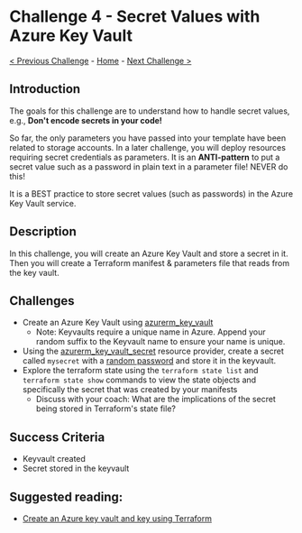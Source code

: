 # Challenge 4 - Secret Values with Azure Key Vault

[< Previous Challenge](./Terraform-Challenge-03.md) - [Home](../README.md) - [Next Challenge >](./Terraform-Challenge-05.md)

## Introduction

The goals for this challenge are to understand how to handle secret values, e.g., **Don't encode secrets in your code!**

So far, the only parameters you have passed into your template have been related to storage accounts. In a later challenge, you will deploy resources requiring secret credentials as parameters. It is an **ANTI-pattern** to put a secret value such as a password in plain text in a parameter file! NEVER do this!

It is a BEST practice to store secret values (such as passwords) in the Azure Key Vault service.

## Description

In this challenge, you will create an Azure Key Vault and store a secret in it.  Then you will create a Terraform manifest & parameters file that reads from the key vault.

## Challenges

+ Create an Azure Key Vault using [azurerm_key_vault](https://registry.terraform.io/providers/hashicorp/azurerm/latest/docs/resources/key_vault)
  + Note:  Keyvaults require a unique name in Azure.  Append your random suffix to the Keyvault name to ensure your name is unique. 
+ Using the [azurerm_key_vault_secret](https://registry.terraform.io/providers/hashicorp/azurerm/latest/docs/resources/key_vault_secret) resource provider, create a secret called `mysecret` with a [random password](https://registry.terraform.io/providers/hashicorp/random/latest/docs/resources/password) and store it in the keyvault.
+ Explore the terraform state using the `terraform state list` and `terraform state show` commands to view the state objects and specifically the secret that was created by your manifests
  + Discuss with your coach: What are the implications of the secret being stored in Terraform's state file?

## Success Criteria

* Keyvault created
* Secret stored in the keyvault


## Suggested reading:  
  + [Create an Azure key vault and key using Terraform](https://learn.microsoft.com/en-us/azure/key-vault/keys/quick-create-terraform?tabs=azure-cli)


